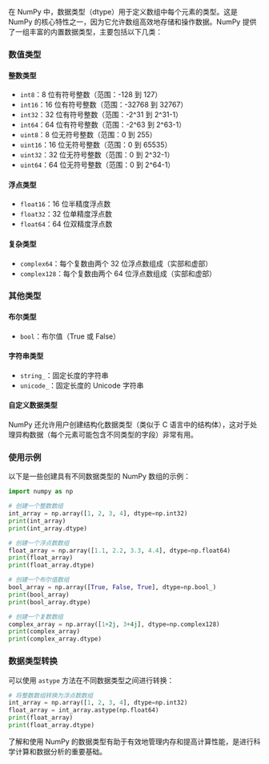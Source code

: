在 NumPy 中，数据类型（dtype）用于定义数组中每个元素的类型。这是 NumPy 的核心特性之一，因为它允许数组高效地存储和操作数据。NumPy 提供了一组丰富的内置数据类型，主要包括以下几类：

### 数值类型

#### 整数类型
- `int8`：8 位有符号整数（范围：-128 到 127）
- `int16`：16 位有符号整数（范围：-32768 到 32767）
- `int32`：32 位有符号整数（范围：-2^31 到 2^31-1）
- `int64`：64 位有符号整数（范围：-2^63 到 2^63-1）
- `uint8`：8 位无符号整数（范围：0 到 255）
- `uint16`：16 位无符号整数（范围：0 到 65535）
- `uint32`：32 位无符号整数（范围：0 到 2^32-1）
- `uint64`：64 位无符号整数（范围：0 到 2^64-1）

#### 浮点类型
- `float16`：16 位半精度浮点数
- `float32`：32 位单精度浮点数
- `float64`：64 位双精度浮点数

#### 复杂类型
- `complex64`：每个复数由两个 32 位浮点数组成（实部和虚部）
- `complex128`：每个复数由两个 64 位浮点数组成（实部和虚部）

### 其他类型

#### 布尔类型
- `bool`：布尔值（True 或 False）

#### 字符串类型
- `string_`：固定长度的字符串
- `unicode_`：固定长度的 Unicode 字符串

#### 自定义数据类型
NumPy 还允许用户创建结构化数据类型（类似于 C 语言中的结构体），这对于处理异构数据（每个元素可能包含不同类型的字段）非常有用。

### 使用示例

以下是一些创建具有不同数据类型的 NumPy 数组的示例：

```python
import numpy as np

# 创建一个整数数组
int_array = np.array([1, 2, 3, 4], dtype=np.int32)
print(int_array)
print(int_array.dtype)

# 创建一个浮点数数组
float_array = np.array([1.1, 2.2, 3.3, 4.4], dtype=np.float64)
print(float_array)
print(float_array.dtype)

# 创建一个布尔值数组
bool_array = np.array([True, False, True], dtype=np.bool_)
print(bool_array)
print(bool_array.dtype)

# 创建一个复数数组
complex_array = np.array([1+2j, 3+4j], dtype=np.complex128)
print(complex_array)
print(complex_array.dtype)
```

### 数据类型转换

可以使用 `astype` 方法在不同数据类型之间进行转换：

```python
# 将整数数组转换为浮点数数组
int_array = np.array([1, 2, 3, 4], dtype=np.int32)
float_array = int_array.astype(np.float64)
print(float_array)
print(float_array.dtype)
```

了解和使用 NumPy 的数据类型有助于有效地管理内存和提高计算性能，是进行科学计算和数据分析的重要基础。